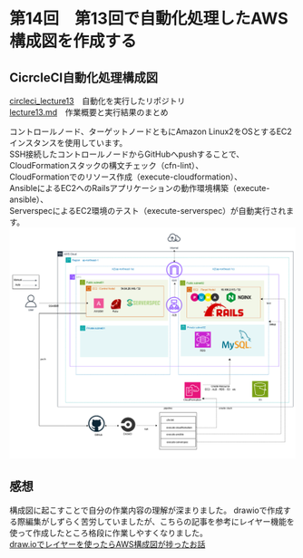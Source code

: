 # 第14回　第13回で自動化処理したAWS構成図を作成する
## CicrcleCI自動化処理構成図  
[circleci_lecture13](https://github.com/taemimizukura/circleci_lecture13)　自動化を実行したリポジトリ  
[lecture13.md](https://github.com/taemimizukura/RaiseTech/blob/main/lecture13.md)　作業概要と実行結果のまとめ  

コントロールノード、ターゲットノードともにAmazon Linux2をOSとするEC2インスタンスを使用しています。  
SSH接続したコントロールノードからGitHubへpushすることで、  
CloudFormationスタックの構文チェック（cfn-lint）、  
CloudFormationでのリソース作成（execute-cloudformation）、  
AnsibleによるEC2へのRailsアプリケーションの動作環境構築（execute-ansible）、  
ServerspecによるEC2環境のテスト（execute-serverspec）が自動実行されます。
![構成図](image/lecture14/img-01_.drawio.png)


## 感想
構成図に起こすことで自分の作業内容の理解が深まりました。
drawioで作成する際編集がしずらく苦労していましたが、こちらの記事を参考にレイヤー機能を使って作成したところ格段に作業しやすくなりました。  
[draw.ioでレイヤーを使ったらAWS構成図が捗ったお話](https://tech.anti-pattern.co.jp/drawio-de-layer/)
